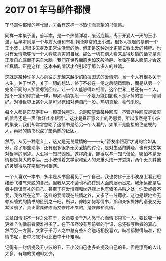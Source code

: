 # 2017 01 车马邮件都慢

车马邮件都慢的年代里，才会有这样一本热切而真挚的书信集。

同样一本集子里，前半本，是一个热情洋溢，废话连篇，离不开爱人一天的王小波，后半本则是一个与友人谦和有礼 拘谨非常的王小波。很多人提起的是前一个王小波，却很少去提及正常生活里的他。但正是这种对比更能去看出爱的纯粹。也只有爱情能够令一个人释放真实的自我，那么一切在别人看来显得矫情的话才是真正发自心底而不来自大脑。我们在世界面前也如这般冷静，唯独在某人面前才会这样真情。正是这样，这本书的情话才会引起了那么多人的共鸣。

这就是某种许多人心向往之却越来越少的柏拉图式的爱情吧。当一个人有很多关于人生，关于世界，关于一切的想法，终于不必在一觉之后随风飘散，而是从另一个完全不同的人那里得到回应。让一个人能够得以相信，这个世界上总还有一个人，她不一定和你完全一样，却如同锁钥般——不是万能钥匙也不是坏掉的锁——刚刚好。对待世界上某个人是可以宛如对待自己一般。热切真挚，稚气未脱。

每个人都是茫茫宇宙中一颗孤独星球，总是盼望着某种回应，不管这种回应是毁灭的信号还是一声“你好哇李银河”。这才是真正意义上的秀恩爱。所以虽然是王小波的集录，我们却常常忽略了这情书是给另一个人看的。如果不是能接的住这梗的人，再好的情书也成了垫桌脚的纸团。

然而，从另一种意义上，这又是无关爱情的——一句“吾友李银河”才说的恰如其分。除了那些琐事，还有很多很多无关爱情的讨论，是对生活的质疑，也有对文学对哲学的阐述。人生得一知己固难。这样的话，能得以与一知己谈论，哪怕不是爱情都是莫大的幸运。王小波带着文学家和爱人的双重火焰一齐燃烧，两个无关其他的灵魂得以在字里行间相遇。

一个人喜欢一本书，多半是从书里看见了一个自己。我也仿佛于王小波身上看到思绪纷飞稚气未脱的自己。但我从来不会也不必在别人面前展示出来。我永远都是后者中谦谦有礼的自己。甚至于在爱情观和世界观上也有诸多共鸣之处，你爱或者不爱，我依然在这里。这样的爱情观在热情之外，又多了一分尊敬。这也是跟地痞无赖纠缠式的情书的区别之一吧。所以，修炼如何写情书，那和众多撩妹的语录又无甚区别了。真正需要修炼而又修炼不来的，是修养和真情。

文章跟情书不一样之处在于，文章要令千万人感于心而情书只需一人。要说哪一种更难？仿佛前者要难得多了。在下虽然没有写前者的学识，总还有写后者的真心。然而另一方面，文章于千万人之中总有些人会碰巧相投喜欢，瞄准都懒得瞄准，但情书呢，击中海底针可比击中十环难啊。

记得有一封信提及王小波的丑，王小波自己也多处提及自己的丑。但是漂亮的人儿太多，有趣的灵魂却太少。